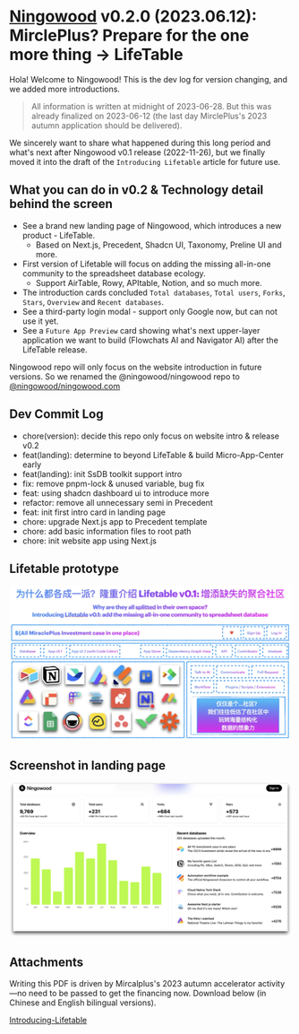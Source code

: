 # [Ningowood](http://ningowood.com) v0.2.0 (2023.06.12): MirclePlus? Prepare for the one more thing -> LifeTable

Hola! Welcome to Ningowood! This is the dev log for version changing, and we added more introductions.

> All information is written at midnight of 2023-06-28. But this was already finalized on 2023-06-12 (the last day MirclePlus's 2023 autumn application should be delivered).

We sincerely want to share what happened during this long period and what's next after Ningowood v0.1 release (2022-11-26), but we finally moved it into the draft of the `Introducing Lifetable` article for future use.

## What you can do in v0.2 & Technology detail behind the screen

* See a brand new landing page of Ningowood, which introduces a new product - LifeTable.
  * Based on Next.js, Precedent, Shadcn UI, Taxonomy, Preline UI and more.
* First version of Lifetable will focus on adding the missing all-in-one community to the spreadsheet database ecology.
  * Support AirTable, Rowy, APItable, Notion, and so much more.
* The introduction cards concluded `Total databases`, `Total users`, `Forks`, `Stars`, `Overview` and `Recent databases`.
* See a third-party login modal - support only Google now, but can not use it yet.
* See a `Future App Preview` card showing what's next upper-layer application we want to build (Flowchats AI and Navigator AI) after the LifeTable release.

Ningowood repo will only focus on the website introduction in future versions. So we renamed the  @ningowood/ningowood repo to [@ningowood/ningowood.com](https://github.com/ningowood/ningowood.com)

## Dev Commit Log

* chore(version): decide this repo only focus on website intro & release v0.2
* feat(landing): determine to beyond LifeTable & build Micro-App-Center early
* feat(landing): init SsDB toolkit support intro
* fix: remove pnpm-lock & unused variable, bug fix
* feat: using shadcn dashboard ui to introduce more
* refactor: remove all unnecessary semi in Precedent
* feat: init first intro card in landing page
* chore: upgrade Next.js app to Precedent template
* chore: add basic information files to root path
* chore: init website app using Next.js

## Lifetable prototype

![](../public/imgs/2023-06-12/ningowood-0_2-lifetable-prototype.webp)

## Screenshot in landing page

![](../public/imgs/2023-06-12/ningowood-0_2-landing-page.webp)

## Attachments

Writing this PDF is driven by Mircalplus's 2023 autumn accelerator activity—no need to be passed to get the financing now. Download below (in Chinese and English bilingual versions).

[Introducing-Lifetable](https://github.com/ningowood/ningowood/releases/download/v0.2.0/2023-06-12-Introducing-Tablehub.pdf)
